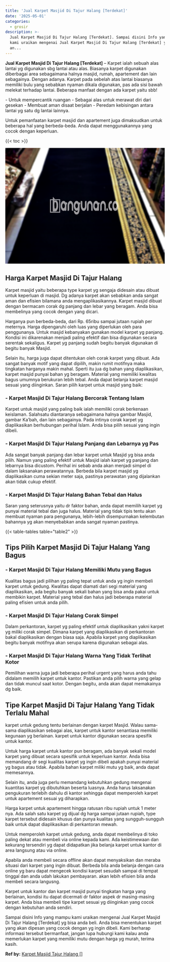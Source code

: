 ```yaml
---
title: 'Jual Karpet Masjid Di Tajur Halang [Terdekat]'
date: '2025-05-01'
categories:
  - grosir
description: >-
  Jual Karpet Masjid Di Tajur Halang [Terdekat]. Sampai disini Info yang mampu
  kami uraikan mengenai Jual Karpet Masjid Di Tajur Halang [Terdekat] yg bisa
  an...
---
```


**Jual Karpet Masjid Di Tajur Halang \[Terdekat\]** – Karpet ialah sebuah alas lantai yg digunakan sbg lantai atau alas. Biasanya karpet digunakan diberbagai area sebagaimana halnya masjid, rumah, apartement dan lain sebagainya. Dengan adanya. Karpet pada sebelah atas lantai biasanya memiliki bulu yang sebabkan nyaman dikala digunakan, pas ada sisi bawah melekat terhadap lantai. Beberapa manfaat dengan ada karpet yaitu sbb!

\- Untuk mempercantik ruangan - Sebagai alas untuk merawat diri dari gesekan - Membuat aman disaat berjalan - Peredam kebisingan antara lantai yg satu dg lantai lainnya.

Untuk pemanfaatan karpet masjid dan apartement juga dimaksudkan untuk beberapa hal yang berbeda-beda. Anda dapat menggunakannya yang cocok dengan keperluan.

{{< toc >}}

![Jual Karpet Masjid Di Tajur Halang [Terdekat]](/images/grosir-karpet-murah-78.png)

## Harga Karpet Masjid Di Tajur Halang

Karpet masjid yaitu beberapa type karpet yg sengaja didesain atau dibuat untuk keperluan di masjid. Dg adanya karpet akan sebabkan anda sangat aman dan efisien bilamana anda mengaplikasikannya. Karpet masjid dibuat dengan bermacam corak dg panjang dan lebar yang beragam. Anda bisa membelinya yang cocok dengan yang dicari.

Harganya pun berbeda-beda, dari Rp. 65ribu sampai jutaan rupiah per meternya. Harga dipengaruhi oleh luas yang diperlukan oleh para penggunanya. Untuk masjid kebanyakan gunakan model karpet yg panjang. Kondisi ini dikarenakan menjadi paling efektif dan bisa digunakan secara serentak sekaligus. Karpet yg panjang sudah begitu banyak digunakan di begitu banyak Masjid.

Selain itu, harga juga dapat ditentukan oleh corak karpet yang dibuat. Ada sangat banyak motif yang dapat dipilih, makin rumit motifnya maka tingkatan harganya makin mahal. Sperti itu jua dg bahan yang diaplikasikan, karpet masjid punyai bahan yg beragam. Material yang memiliki kwalitas bagus umumnya berukuran lebih tebal. Anda dapat belanja karpet masjid sesuai yang diinginkan. Saran pilih karpet untuk masjid yang baik:

### \- Karpet Masjid Di Tajur Halang Bercorak Tentang Islam

Karpet untuk masjid yang paling baik ialah memiliki corak berkenaan keislaman. Salahsatu diantaranya sebagaimana halnya gambar Masjid, gambar Ka’bah, dan lain sebagainya. Pada intinya corak karpet yg diaplikasikan berhubungan perihal Islam. Anda bisa pilih sesuai yang ingin dibeli.

### \- Karpet Masjid Di Tajur Halang Panjang dan Lebarnya yg Pas

Ada sangat banyak panjang dan lebar karpet untuk Masjid yg bisa anda pilih. Namun yang paling efektif untuk Masjid ialah karpet yg panjang dan lebarnya bisa dicustom. Perihal ini sebab anda akan menjadi simpel di dalam laksanakan perawatannya. Berbeda bila karpet masjid yg diaplikasikan cuma sekian meter saja, pastinya perawatan yang dijalankan akan tidak cukup efektif.

### \- Karpet Masjid Di Tajur Halang Bahan Tebal dan Halus

Saran yang seterusnya yaitu dr faktor bahan, anda dapat memilih karpet yg punyai material tebal dan juga halus. Material yang tidak tipis tentu akan membuat nyaman para pengunanya, lebih-lebih disempurnakan kelembutan bahannya yg akan menyebabkan anda sangat nyaman pastinya.

{{< table-tables table="table2" >}}

## Tips Pilih Karpet Masjid Di Tajur Halang Yang Bagus

### \- Karpet Masjid Di Tajur Halang Memiliki Mutu yang Bagus

Kualitas bagus jadi pilihan yg paling tepat untuk anda yg ingin membeli karpet untuk gedung. Kwalitas dapat diamati dari segi material yang diaplikasikan, ada begitu banyak sekali bahan yang bisa anda pakai untuk membikin karpet. Material yang tebal dan halus jadi beberapa material paling efisien untuk anda pilih.

### \- Karpet Masjid Di Tajur Halang Corak Simpel

Dalam perkantoran, karpet yg paling efektif untuk diaplikasikan yakni karpet yg miliki corak simpel. Dimana karpet yang diaplikasikan di perkantoran bakal diaplikasikan dengan biasa saja. Apabila karpet yang diaplikasikan begitu banyak motifnya akan serupa karena digunakan sebagai alas.

### \- Karpet Masjid Di Tajur Halang Warna Yang Tidak Terlihat Kotor

Pemilihan warna juga jadi beberapa perihal urgent yang harus anda tahu didalam memilih karpet untuk kantor. Pastikan anda pilih warna yang gelap dan tidak muncul saat kotor. Dengan begitu, anda akan dapat memakainya dg baik.

## Tipe Karpet Masjid Di Tajur Halang Yang Tidak Terlalu Mahal

karpet untuk gedung tentu berlainan dengan karpet Masjid. Walau sama-sama diaplikasikan sebagai alas, karpet untuk kantor senantiasa memiliki kegunaan yg berlainan. karpet untuk kantor digunakan secara spesifik untuk kantor.

Untuk harga karpet untuk kantor pun beragam, ada banyak sekali model karpet yang dibuat secara spesifik untuk keperluan kantor. Anda bisa memandang dr segi kualitas karpet yg ingin dibeli apakah punyai material yg bagus atau tidak. Apabila bahan karpet miliki mutu yg baik, anda dapat memesannya.

Selain itu, anda juga perlu memandang kebutuhkan gedung mengenai kuantitas karpet yg dibutuhkan beserta luasnya. Anda harus laksanakan pengukuran terlebih dahulu di kantor sehingga dapat memperoleh karpet untuk apartement sesuai yg diharapkan.

Harga karpet untuk apartement hingga ratusan ribu rupiah untuk 1 meter nya. Ada salah satu karpet yg dijual dg harga sampai jutaan rupiah, type karpet tersebut didesain khusus dan punya kualitas yang sungguh-sungguh baik untuk dapat diaplikasikan di perkantoran mewah.

Untuk memperoleh karpet untuk gedung, anda dapat membelinya di toko paling dekat atau membeli via online kepada kami. Ada keistimewaan dan kekurang tersendiri yg dapat didapatkan jika belanja karpet untuk kantor di area langsung atau via online.

Apabila anda membeli secara offline akan dapat menyaksikan dan meraba situasi dari karpet yang ingin dibuat. Berbeda bila anda belanja dengan cara online yg baru dapat mengecek kondisi karpet sesudah sampai di tempat tinggal dan anda udah lakukan pembayaran. akan lebih efisien bila anda membeli secara langusng.

Karpet untuk kantor dan karpet masjid punyai tingkatan harga yang berlainan, kondisi itu dapat dicermati dr faktor aspek dr masing-masing karpet. Anda bisa membeli tipe karpet sesuai yg diinginkan yang cocok dengan kebutuhan anda sendiri.

Sampai disini Info yang mampu kami uraikan mengenai Jual Karpet Masjid Di Tajur Halang \[Terdekat\] yg bisa anda beli. Anda bisa menentukan karpet yang akan dipesan yang cocok dengan yg ingin dibeli. Kami berharap informasi tersebut bermanfaat, jangan lupa hubungi kami kalau anda memerlukan karpet yang memiliki mutu dengan harga yg murah, terima kasih.

**Ref by:**  [Karpet Masjid Tajur Halang []](https://id.wikipedia.org/wiki/Karpet)
